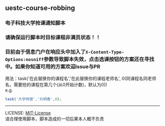 ## uestc-course-robbing
### 电子科技大学抢课通知脚本
### 请确保运行脚本时目标课程非满员状态！！
### 目前由于信息门户在响应头中加入了`X-Content-Type-Options:nosniff`参数导致脚本失效，点击选课按钮的方案还在寻找中。如果你知道可用的方案欢迎issue与PR
用法：task('在此替换你的课程名','在此替换你的课程老师名', 0(同课程名同老师名，需要抢的课程在第几个(从0开始计数)，默认为0))  
e.g.
```js
task('大学物理','刘明春',0);
```
---
LICENSE: [MIT-License](https://github.com/Saafo/uestc-course-robbing/blob/master/LICENSE)  
请合理使用脚本，脚本造成的一切后果本人概不负责